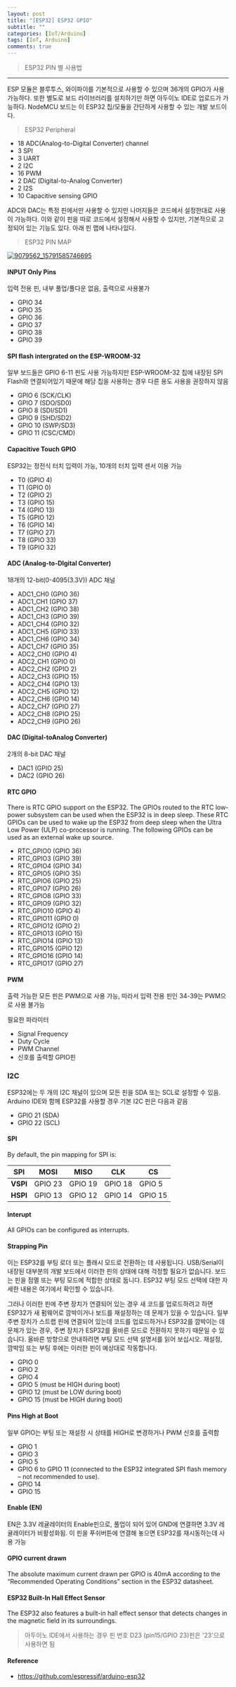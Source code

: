 ```yaml
---
layout: post
title: "[ESP32] ESP32 GPIO"
subtitle: ""
categories: [IoT/Arduino]
tags: [IoT, Arduino]
comments: true
---
```


> ESP32 PIN 별 사용법

---

ESP 모듈은 블루투스, 와이파이를 기본적으로 사용할 수 있으며 36개의 GPIO가 사용 가능하다. 또한 별도로 보드 라이브러리를 설치하기만 하면 아두이노 IDE로 업로드가 가능하다.
NodeMCU 보드는 이 ESP32 칩/모듈을 간단하게 사용할 수 있는 개발 보드이다.

> ESP32 Peripheral

- 18 ADC(Analog-to-Digital Converter) channel
- 3 SPI
- 3 UART
- 2 I2C
- 16 PWM
- 2 DAC (Digital-to-Analog Converter)
- 2 I2S
- 10 Capacitive sensing GPIO

ADC와 DAC는 특정 핀에서만 사용할 수 있지만 나머지들은 코드에서 설정한대로 사용이 가능하다. 이와 같이 핀을 따로 코드에서 설정해서 사용할 수 있지만, 기본적으로 고정되어 있는 기능도 있다. 아래 핀 맵에 나타나있다.

> ESP32 PIN MAP

[
![9079562_15791585746695](https://user-images.githubusercontent.com/48276682/107169498-59db7c00-6a01-11eb-9c22-b4ceec1aee5a.jpg)
](url)

#### INPUT Only Pins

입력 전용 핀, 내부 풀업/풀다운 없음, 출력으로 사용불가

- GPIO 34
- GPIO 35
- GPIO 36
- GPIO 37
- GPIO 38
- GPIO 39

#### SPI flash intergrated on the ESP-WROOM-32

일부 보드들은 GPIO 6-11 핀도 사용 가능하지만 ESP-WROOM-32 칩에 내장된 SPI Flash와 연결되어있기 때문에 해당 칩을 사용하는 경우 다른 용도 사용을 권장하지 않음

- GPIO 6 (SCK/CLK)
- GPIO 7 (SDO/SD0)
- GPIO 8 (SDI/SD1)
- GPIO 9 (SHD/SD2)
- GPIO 10 (SWP/SD3)
- GPIO 11 (CSC/CMD)

#### Capacitive Touch GPIO

ESP32는 정전식 터치 입력이 가능, 10개의 터치 입력 센서 이용 가능

- T0 (GPIO 4)
- T1 (GPIO 0)
- T2 (GPIO 2)
- T3 (GPIO 15)
- T4 (GPIO 13)
- T5 (GPIO 12)
- T6 (GPIO 14)
- T7 (GPIO 27)
- T8 (GPIO 33)
- T9 (GPIO 32)

#### ADC (Analog-to-DIgital Converter)

18개의 12-bit(0-4095(3.3V)) ADC 채널

- ADC1_CH0 (GPIO 36)
- ADC1_CH1 (GPIO 37)
- ADC1_CH2 (GPIO 38)
- ADC1_CH3 (GPIO 39)
- ADC1_CH4 (GPIO 32)
- ADC1_CH5 (GPIO 33)
- ADC1_CH6 (GPIO 34)
- ADC1_CH7 (GPIO 35)
- ADC2_CH0 (GPIO 4)
- ADC2_CH1 (GPIO 0)
- ADC2_CH2 (GPIO 2)
- ADC2_CH3 (GPIO 15)
- ADC2_CH4 (GPIO 13)
- ADC2_CH5 (GPIO 12)
- ADC2_CH6 (GPIO 14)
- ADC2_CH7 (GPIO 27)
- ADC2_CH8 (GPIO 25)
- ADC2_CH9 (GPIO 26)

#### DAC (Digital-toAnalog Converter)

2개의 8-bit DAC 채널

- DAC1 (GPIO 25)
- DAC2 (GPIO 26)

#### RTC GPIO

There is RTC GPIO support on the ESP32. The GPIOs routed to the RTC low-power subsystem can be used when the ESP32 is in deep sleep. These RTC GPIOs can be used to wake up the ESP32 from deep sleep when the Ultra Low Power (ULP) co-processor is running. The following GPIOs can be used as an external wake up source.

- RTC_GPIO0 (GPIO 36)
- RTC_GPIO3 (GPIO 39)
- RTC_GPIO4 (GPIO 34)
- RTC_GPIO5 (GPIO 35)
- RTC_GPIO6 (GPIO 25)
- RTC_GPIO7 (GPIO 26)
- RTC_GPIO8 (GPIO 33)
- RTC_GPIO9 (GPIO 32)
- RTC_GPIO10 (GPIO 4)
- RTC_GPIO11 (GPIO 0)
- RTC_GPIO12 (GPIO 2)
- RTC_GPIO13 (GPIO 15)
- RTC_GPIO14 (GPIO 13)
- RTC_GPIO15 (GPIO 12)
- RTC_GPIO16 (GPIO 14)
- RTC_GPIO17 (GPIO 27)

#### PWM

출력 가능한 모든 핀은 PWM으로 사용 가능, 따라서 입력 전용 핀인 34-39는 PWM으로 사용 불가능

필요한 파라미터

- Signal Frequency
- Duty Cycle
- PWM Channel
- 신호를 출력할 GPIO핀

### I2C

ESP32에는 두 개의 I2C 채널이 있으며 모든 핀을 SDA 또는 SCL로 설정할 수 있음. Arduino IDE와 함께 ESP32를 사용할 경우 기본 I2C 핀은 다음과 같음

- GPIO 21 (SDA)
- GPIO 22 (SCL)

#### SPI

By default, the pin mapping for SPI is:

| SPI      | MOSI    | MISO    | CLK     | CS      |
| -------- | ------- | ------- | ------- | ------- |
| **VSPI** | GPIO 23 | GPIO 19 | GPIO 18 | GPIO 5  |
| **HSPI** | GPIO 13 | GPIO 12 | GPIO 14 | GPIO 15 |

#### Interupt

All GPIOs can be configured as interrupts.

#### Strapping Pin

이는 ESP32를 부팅 로더 또는 플래시 모드로 전환하는 데 사용됩니다. USB/Serial이 내장된 대부분의 개발 보드에서 이러한 핀의 상태에 대해 걱정할 필요가 없습니다. 보드는 핀을 점멸 또는 부팅 모드에 적합한 상태로 둡니다. ESP32 부팅 모드 선택에 대한 자세한 내용은 여기에서 확인할 수 있습니다.

그러나 이러한 핀에 주변 장치가 연결되어 있는 경우 새 코드를 업로드하려고 하면 ESP32가 새 펌웨어로 깜박이거나 보드를 재설정하는 데 문제가 있을 수 있습니다. 일부 주변 장치가 스트랩 핀에 연결되어 있는데 코드를 업로드하거나 ESP32를 깜박이는 데 문제가 있는 경우, 주변 장치가 ESP32를 올바른 모드로 전환하지 못하기 때문일 수 있습니다. 올바른 방향으로 안내하려면 부팅 모드 선택 설명서를 읽어 보십시오. 재설정, 깜박임 또는 부팅 후에는 이러한 핀이 예상대로 작동합니다.

- GPIO 0
- GPIO 2
- GPIO 4
- GPIO 5 (must be HIGH during boot)
- GPIO 12 (must be LOW during boot)
- GPIO 15 (must be HIGH during boot)

#### Pins High at Boot

일부 GPIO는 부팅 또는 재설정 시 상태를 HIGH로 변경하거나 PWM 신호를 출력함

- GPIO 1
- GPIO 3
- GPIO 5
- GPIO 6 to GPIO 11
  (connected to the ESP32 integrated SPI flash memory – not recommended to use).
- GPIO 14
- GPIO 15

#### Enable (EN)

EN은 3.3V 레귤레이터의 Enable핀으로, 풀업이 되어 있어 GND에 연결하면 3.3V 레귤레이터가 비활성화됨. 이 핀을 푸쉬버튼에 연결해 놓으면 ESP32를 재시동하는데 사용 가능

#### GPIO current drawn

The absolute maximum current drawn per GPIO is 40mA according to the “Recommended Operating Conditions” section in the ESP32 datasheet.

#### ESP32 Built-In Hall Effect Sensor

The ESP32 also features a built-in hall effect sensor that detects changes in the magnetic field in its surroundings.

> 아두이노 IDE에서 사용하는 경우 핀 번호 D23 (pin15/GPIO 23)핀은 '23'으로 사용하면 됨

#### Reference

- https://github.com/espressif/arduino-esp32
